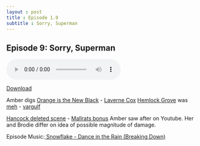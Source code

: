 ```yaml
---
layout : post  
title : Episode 1.9
subtitle : Sorry, Superman
---
```


## Episode 9: Sorry, Superman

<audio controls="controls">
	<source src="http://archive.org/download/Salemimhit/salemimhit09.mp3" type="audio/mpeg">
</audio>

[Download](http://archive.org/download/Salemimhit/salemimhit09.mp3)

Amber digs [Orange is the New Black](http://en.wikipedia.org/wiki/Orange_Is_the_New_Black) - [Laverne Cox](http://www.lavernecox.com/)
[Hemlock Grove](http://en.wikipedia.org/wiki/Hemlock_Grove_(TV_series)) was [meh](http://amberspence.org/blog/hemlock-grove-hems-and-haws/) - [vargulf](https://www.google.com/url?sa=t&amp;rct=j&amp;q=&amp;esrc=s&amp;source=web&amp;cd=1&amp;cad=rja&amp;ved=0CC0QFjAA&amp;url=http%3A%2F%2Fhemlockgrove.wikia.com%2Fwiki%2FVargulf&amp;ei=XWPsUZfrFMfd4AO7zYHQBg&amp;usg=AFQjCNE0aPp6ClpStrRqZOEIXP2e1uFrWg&amp;sig2=ee8Z_mMPGZH_BfkaPmCKpQ&amp;bvm=bv.49478099,d.dmg)

[Hancock deleted scene](http://www.youtube.com/watch?v=A-tcxZ5VOBM) - [Mallrats bonus](http://youtu.be/wqwUdp5-2D8) Amber saw after on Youtube. Her and Brodie differ on idea of possible magnitude of damage.

Episode Music:[&nbsp;Snowflake - Dance in the Rain (Breaking Down)](http://ccmixter.org/files/snowflake/31091)
